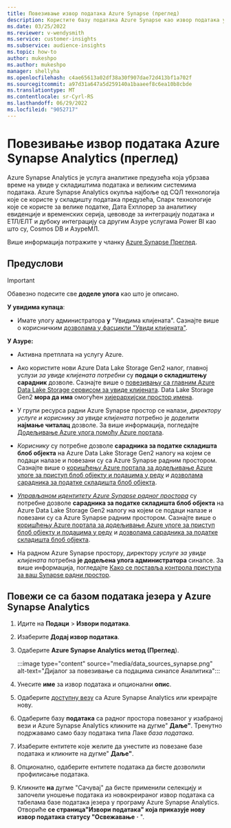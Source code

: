```yaml
---
title: Повезивање извор података Azure Synapse (преглед)
description: Користите базу података Azure Synapse као извор података у програму Dynamics 365 Customer Insights.
ms.date: 03/25/2022
ms.reviewer: v-wendysmith
ms.service: customer-insights
ms.subservice: audience-insights
ms.topic: how-to
author: mukeshpo
ms.author: mukeshpo
manager: shellyha
ms.openlocfilehash: c4ae65613a02df38a30f907dae72d413bf1a702f
ms.sourcegitcommit: a97d31a647a5d259140a1baaeef8c6ea10b8cbde
ms.translationtype: MT
ms.contentlocale: sr-Cyrl-RS
ms.lasthandoff: 06/29/2022
ms.locfileid: "9052717"
---
```

# <a name="connect-an-azure-synapse-analytics-data-source-preview"></a>Повезивање извор података Azure Synapse Analytics (преглед)

Azure Synapse Analytics је услуга аналитике предузећа која убрзава време на увиде у складиштима података и великим системима података. Azure Synapse Analytics окупља најбоље од СQЛ технологија које се користе у складишту података предузећа, Спарк технологије које се користе за велике податке, Дата Еxплорер за аналитику евиденције и временских серија, цевоводе за интеграцију података и ЕТЛ/ЕЛТ и дубоку интеграцију са другим Азуре услугама Power BI као што су, Cosmos DB и АзуреМЛ.

Више информација потражите у чланку [Azure Synapse Преглед](/azure/synapse-analytics/overview-what-is).

## <a name="prerequisites"></a>Предуслови

> [!IMPORTANT]
> Обавезно подесите све **доделе улога** као што је описано.  

**У увидима купаца**:

* Имате улогу администратора **у** "Увидима клијената". Сазнајте више о корисничким [дозволама у фасцикли "Увиди клијената"](permissions.md#assign-roles-and-permissions).

**У Азуре:**

- Активна претплата на услугу Azure.

- Ако користите нови Azure Data Lake Storage Gen2 налог, главној услузи *за увиде клијената потребни* су **подаци о складиштењу сарадник** дозволе. Сазнајте више о [повезивању са главним Azure Data Lake Storage сервисом за увиде клијената](connect-service-principal.md). Data Lake Storage Gen2 **мора да има** омогућен [хијерархијски простор имена](/azure/storage/blobs/data-lake-storage-namespace).

- У групи ресурса радни Azure Synapse простор се налази, *директору услуге и* *кориснику за увиде клијената* потребно је доделити **најмање читалац** дозволе. За више информација, погледајте [Додељивање Azure улога помоћу Azure портала](/azure/role-based-access-control/role-assignments-portal).

- *Кориснику* су потребне дозволе **сарадника за податке складишта блоб објекта** на Azure Data Lake Storage Gen2 налогу на којем се подаци налазе и повезани су са Azure Synapse радним простором. Сазнајте више о [коришћењу Azure портала за додељивање Azure улоге за приступ блоб објекту и подацима у реду](/azure/storage/common/storage-auth-aad-rbac-portal) и [дозволама сарадника за податке складишта блоб објекта](/azure/role-based-access-control/built-in-roles#storage-blob-data-contributor).

- *[Управљаном идентитету Azure Synapse радног простора](/azure/synapse-analytics/security/synapse-workspace-managed-identity)* су потребне дозволе **сарадника за податке складишта блоб објекта** на Azure Data Lake Storage Gen2 налогу на којем се подаци налазе и повезани су са Azure Synapse радним простором. Сазнајте више о [коришћењу Azure портала за додељивање Azure улоге за приступ блоб објекту и подацима у реду](/azure/storage/common/storage-auth-aad-rbac-portal) и [дозволама сарадника за податке складишта блоб објекта](/azure/role-based-access-control/built-in-roles#storage-blob-data-contributor).

- На радном Azure Synapse простору, директору *услуге за увиде клијената* потребна **је додељена улога администратора** синапсе. За више информација, погледајте [Како се поставља контрола приступа за ваш Synapse радни простор](/azure/synapse-analytics/security/how-to-set-up-access-control).

## <a name="connect-to-the-data-lake-database-in-azure-synapse-analytics"></a>Повежи се са базом података језера у Azure Synapse Analytics

1. Идите на **Подаци** > **Извори података**.

1. Изаберите **Додај извор података**.

1. Одаберите **Azure Synapse Analytics метод (Преглед**).

   :::image type="content" source="media/data_sources_synapse.png" alt-text="Дијалог за повезивање са подацима синапсе Аналитика":::
  
1. Унесите **име** за извор података и опционални **опис**.

1. Одаберите [доступну везу](connections.md) са Azure Synapse Analytics или креирајте нову.

1. Одаберите базу **података** са радног простора повезаног у изабраној вези и Azure Synapse Analytics кликните на дугме" **Даље"**. Тренутно подржавамо само базу података типа Лаке *база података*.

1. Изаберите ентитете које желите да унестите из повезане базе података и кликните на дугме" **Даље"**.

1. Опционално, одаберите ентитете података да бисте дозволили профилисање података.

1. Кликните **на** дугме "Сачувај" да бисте применили селекцију и започели уношење података из новокреираног извор података са табелама базе података језера у програму Azure Synapse Analytics. Отвориће **се страница"Извори података" која приказује нову извор података статусу "Освежавање** **·** ".
